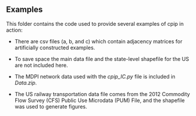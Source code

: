 ## Examples

This folder contains the code used to provide several examples of cpip in action:

* There are csv files (a, b, and c) which contain adjacency matrices for artificially constructed examples.

* To save space the main data file and the state-level shapefile for the US are not included here.

* The MDPI network data used with the *cpip_IC.py* file is included in *Data.zip*.

* The US railway transportation data file comes from the 2012 Commodity Flow Survey (CFS) Public Use Microdata (PUM) File, and the shapefile was used to generate figures.
